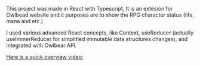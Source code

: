 This project was made in React with Typescript, It is an extesion for Owlbead website and it purposes are to show the RPG character status (life, mana and etc.)

I used various advanced React concepts, like Context, useReducer (actually useImmerReducer for simplified immutable data structures changes), and integrated with Owlbear API.  

[Here is a quick overview video:](https://www.youtube.com/watch?v=MS5KqV1F8ew)
